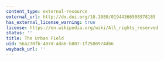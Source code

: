 ```yaml
---
content_type: external-resource
external_url: http://dx.doi.org/10.1080/01944366508978185
has_external_license_warning: true
license: https://en.wikipedia.org/wiki/All_rights_reserved
status: ''
title: The Urban Field
uid: 56a270fb-407d-4da6-b807-1f2500974db6
wayback_url: ''
---
```

